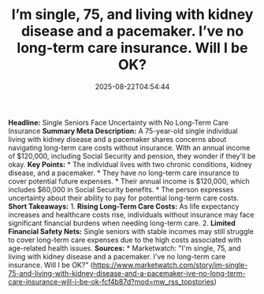 ﻿---
title: "I’m single, 75, and living with kidney disease and a pacemaker. I’ve no long-term care insurance. Will I be OK?"
date: "2025-08-22T04:54:44"
category: "Markets"
summary: ""
slug: "im single 75 and living with kidney disease and a pacemaker "
source_urls:
  - "https://www.marketwatch.com/story/im-single-75-and-living-with-kidney-disease-and-a-pacemaker-ive-no-long-term-care-insurance-will-i-be-ok-fcf4b87d?mod=mw_rss_topstories"
seo:
  title: "I’m single, 75, and living with kidney disease and a pacemaker. I’ve no long-term care insurance. Will I be OK? | Hash n Hedge"
  description: ""
  keywords: ["news", "markets", "brief"]
---
**Headline:** Single Seniors Face Uncertainty with No Long-Term Care Insurance  **Summary Meta Description:** A 75-year-old single individual living with kidney disease and a pacemaker shares concerns about navigating long-term care costs without insurance. With an annual income of $120,000, including Social Security and pension, they wonder if they'll be okay.  **Key Points:**  * The individual lives with two chronic conditions, kidney disease, and a pacemaker. * They have no long-term care insurance to cover potential future expenses. * Their annual income is $120,000, which includes $60,000 in Social Security benefits. * The person expresses uncertainty about their ability to pay for potential long-term care costs.  **Short Takeaways:**  1. **Rising Long-Term Care Costs:** As life expectancy increases and healthcare costs rise, individuals without insurance may face significant financial burdens when needing long-term care. 2. **Limited Financial Safety Nets:** Single seniors with stable incomes may still struggle to cover long-term care expenses due to the high costs associated with age-related health issues.  **Sources:**  * Marketwatch: "I'm single, 75, and living with kidney disease and a pacemaker. I've no long-term care insurance. Will I be OK?" (https://www.marketwatch.com/story/im-single-75-and-living-with-kidney-disease-and-a-pacemaker-ive-no-long-term-care-insurance-will-i-be-ok-fcf4b87d?mod=mw_rss_topstories) 
